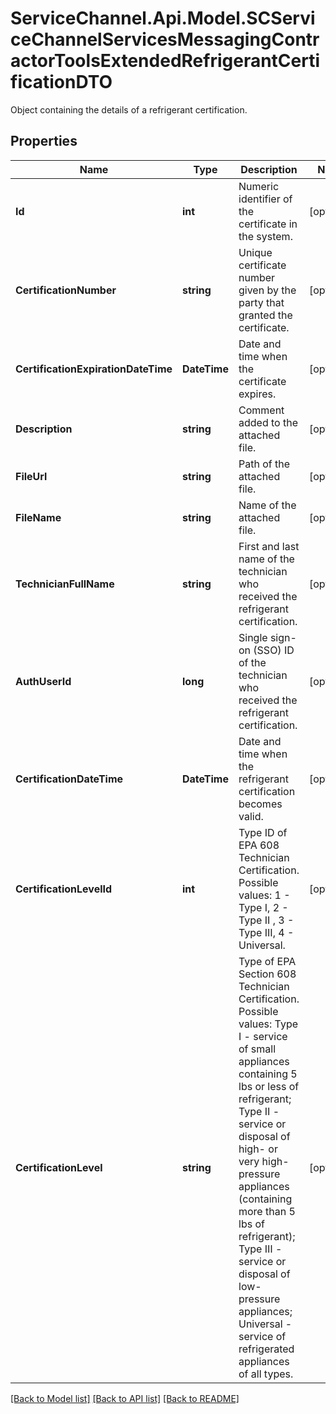 # ServiceChannel.Api.Model.SCServiceChannelServicesMessagingContractorToolsExtendedRefrigerantCertificationDTO
Object containing the details of a refrigerant certification.

## Properties

Name | Type | Description | Notes
------------ | ------------- | ------------- | -------------
**Id** | **int** | Numeric identifier of the certificate in the system. | [optional] 
**CertificationNumber** | **string** | Unique certificate number given by the party that granted the certificate. | [optional] 
**CertificationExpirationDateTime** | **DateTime** | Date and time when the certificate expires. | [optional] 
**Description** | **string** | Comment added to the attached file. | [optional] 
**FileUrl** | **string** | Path of the attached file. | [optional] 
**FileName** | **string** | Name of the attached file. | [optional] 
**TechnicianFullName** | **string** | First and last name of the technician who received the refrigerant certification. | [optional] 
**AuthUserId** | **long** | Single sign-on (SSO) ID of the technician who received the refrigerant certification. | [optional] 
**CertificationDateTime** | **DateTime** | Date and time when the refrigerant certification becomes valid. | [optional] 
**CertificationLevelId** | **int** | Type ID of EPA 608 Technician Certification. Possible values: 1 - Type I, 2 - Type II , 3 - Type III, 4 - Universal. | [optional] 
**CertificationLevel** | **string** | Type of EPA Section 608 Technician Certification. Possible values: Type Ⅰ - service of small appliances containing 5 lbs or less of refrigerant; Type Ⅱ - service or disposal of high- or very high-pressure appliances (containing more than 5 lbs of refrigerant); Type Ⅲ - service or disposal of low-pressure appliances; Universal - service of refrigerated appliances of all types. | [optional] 

[[Back to Model list]](../README.md#documentation-for-models) [[Back to API list]](../README.md#documentation-for-api-endpoints) [[Back to README]](../README.md)

